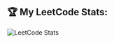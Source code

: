 ## 🏆 My LeetCode Stats:

![LeetCode Stats](https://leetcard.jacoblin.cool/ashutoshjha2022?theme=light&font=Karma&ext=heatmap)
